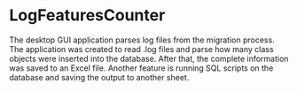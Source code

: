 # LogFeaturesCounter
The desktop GUI application parses log files from the migration process. The application was created to read .log files and parse how many class objects were inserted into the database. After that, the complete information was saved to an Excel file. Another feature is running SQL scripts on the database and saving the output to another sheet.
